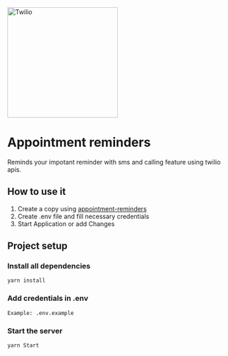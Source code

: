 <a  href="https://www.twilio.com">
<img  src="https://static0.twilio.com/marketing/bundles/marketing/img/logos/wordmark-red.svg"  alt="Twilio"  width="250"  />
</a>

# Appointment reminders

Reminds your impotant reminder with sms and calling feature using twilio apis.

## How to use it

1. Create a copy using [appointment-reminders](https://github.com/PurpleCodePill/appointment-reminders)
2. Create .env file and fill necessary credentials
3. Start Application or add Changes

## Project setup

### Install all dependencies

```
yarn install
```

### Add credentials in .env
```
Example: .env.example
```

### Start the server

```
yarn Start
```

